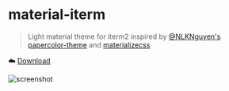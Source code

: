 # material-iterm

> Light material theme for iterm2 inspired by [@NLKNguyen's](https://github.com/NLKNguyen) [papercolor-theme](https://github.com/NLKNguyen/papercolor-theme) and [materializecss](http://materializecss.com/)

:cloud: [Download](https://cdn.rawgit.com/stoeffel/material-iterm/master/papercolor.itermcolors)

![screenshot](https://cdn.rawgit.com/stoeffel/material-iterm/master/screenshot.png)
